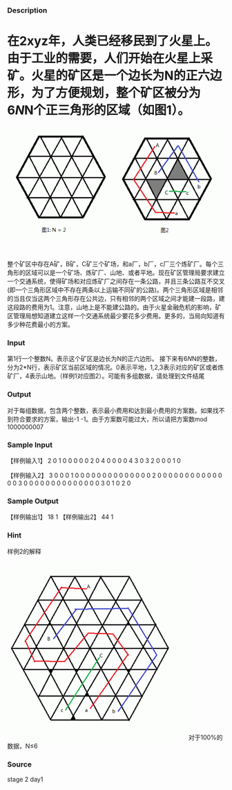 
### Description

# 在2xyz年，人类已经移民到了火星上。由于工业的需要，人们开始在火星上采矿。火星的矿区是一个边长为N的正六边形，为了方便规划，整个矿区被分为6*N*N个正三角形的区域（如图1）。

![](/JudgeOnline/upload/201105/image/2283.jpg)

# 
















整个矿区中存在A矿，B矿，C矿三个矿场，和a厂，b厂，c厂三个炼矿厂。每个三角形的区域可以是一个矿场、炼矿厂、山地、或者平地。现在矿区管理局要求建立一个交通系统，使得矿场和对应炼矿厂之间存在一条公路，并且三条公路互不交叉(即一个三角形区域中不存在两条以上运输不同矿的公路)。两个三角形区域是相邻的当且仅当这两个三角形存在公共边，只有相邻的两个区域之间才能建一段路，建这段路的费用为1。注意，山地上是不能建公路的。由于火星金融危机的影响，矿区管理局想知道建立这样一个交通系统最少要花多少费用。更多的，当局向知道有多少种花费最小的方案。
### Input
第1行一个整数N。表示这个矿区是边长为N的正六边形。
接下来有6*N*N的整数，分为2*N行，表示矿区当前区域的情况。0表示平地，1,2,3表示对应的矿区或者炼矿厂，4表示山地。（样例1对应图2）。可能有多组数据，请处理到文件结尾

### Output
对于每组数据，包含两个整数，表示最小费用和达到最小费用的方案数。如果找不到符合要求的方案，输出-1 -1。由于方案数可能过大，所以请把方案数mod 1000000007


### Sample Input
【样例输入1】
2
0 1 0 0 0
0 0 2 0 4 0 0
0 0 4 3 0 3 2
0 0 0 1 0

【样例输入2】
3
0 0 0 1 0 0 0
0 0 0 0 0 0 0 0 0
0 0 2 0 0 0 0 0 0 0 0
0 0 0 0 0 0 3 0 0 0 0
0 0 0 0 0 0 0 0 0
0 3 0 1 0 2 0



### Sample Output
【样例输出1】
18 1
【样例输出2】
44 1

### Hint
样例2的解释

[![](/JudgeOnline/upload/201105/image/2283_1.jpg)](/JudgeOnline/upload/201105/file/2283_1.jpg)
对于100%的数据，N≤6
### Source
stage 2 day1
